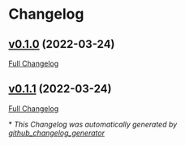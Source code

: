 # Changelog

## [v0.1.0](https://github.com/buluma/ansible-role-filebeat/tree/v0.1.0) (2022-03-24)

[Full Changelog](https://github.com/buluma/ansible-role-filebeat/compare/v0.1.1...v0.1.0)

## [v0.1.1](https://github.com/buluma/ansible-role-filebeat/tree/v0.1.1) (2022-03-24)

[Full Changelog](https://github.com/buluma/ansible-role-filebeat/compare/eedef80dc7c35e1889012efacb7bba4ebbd3753f...v0.1.1)



\* *This Changelog was automatically generated by [github_changelog_generator](https://github.com/github-changelog-generator/github-changelog-generator)*
